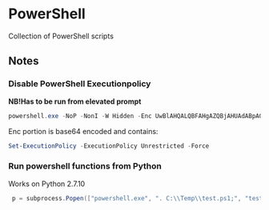 # PowerShell
Collection of PowerShell scripts

## Notes

### Disable PowerShell Executionpolicy

**NB!Has to be run from elevated prompt**

```powershell
powershell.exe -NoP -NonI -W Hidden -Enc UwBlAHQALQBFAHgAZQBjAHUAdABpAG8AbgBQAG8AbABpAGMAeQAgAC0ARQB4AGUAYwB1AHQAaQBvAG4AUABvAGwAaQBjAHkAIABVAG4AcgBlAHMAdAByAGkAYwB0AGUAZAAgAC0ARgBvAHIAYwBlAA==
```
Enc portion is base64 encoded and contains:
```powershell
Set-ExecutionPolicy -ExecutionPolicy Unrestricted -Force
```

### Run powershell functions from Python

Works on Python 2.7.10

```powershell
 p = subprocess.Popen(["powershell.exe", ". C:\\Temp\\test.ps1;", "test -Text 'test2'"], stdout=sys.stdout)
 ```
